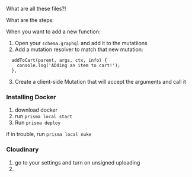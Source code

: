 What are all these files?!

What are the steps:


When you want to add a new function:

1. Open your `schema.graphql` and add it to the mutatiions
2. Add a mutation resolver to match that new mutation:

  ```
    addToCart(parent, args, ctx, info) {
      console.log('ADding an item to cart!');
    },
  ```
3. Create a client-side Mutation that will accept the arguments and call it


### Installing Docker

1. download docker
1. run `prisma local start`
1. Run `prisma deploy`

if in trouble, run `prisma local nuke`



### Cloudinary

1. go to your settings and turn on unsigned uploading
2.